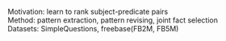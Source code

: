 Motivation: learn to rank subject-predicate pairs  
Method: pattern extraction, pattern revising, joint fact selection  
Datasets: SimpleQuestions, freebase(FB2M, FB5M)